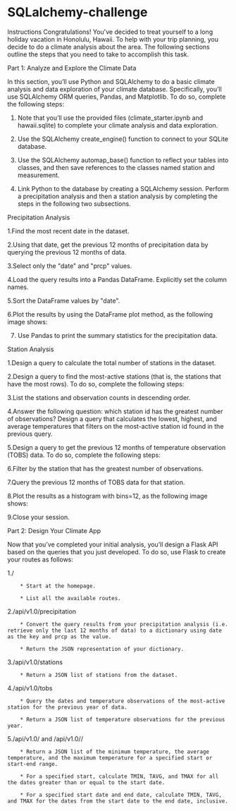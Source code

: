 # SQLalchemy-challenge

Instructions
Congratulations! You've decided to treat yourself to a long holiday vacation in Honolulu, Hawaii. To help with your trip planning, you decide to do a climate analysis about the area. The following sections outline the steps that you need to take to accomplish this task.

Part 1: Analyze and Explore the Climate Data


In this section, you’ll use Python and SQLAlchemy to do a basic climate analysis and data exploration of your climate database. Specifically, you’ll use SQLAlchemy ORM queries, Pandas, and Matplotlib. To do so, complete the following steps:

1. Note that you’ll use the provided files (climate_starter.ipynb and hawaii.sqlite) to complete your climate analysis and data exploration.

2. Use the SQLAlchemy create_engine() function to connect to your SQLite database.

3. Use the SQLAlchemy automap_base() function to reflect your tables into classes, and then save references to the classes named station and measurement.

4. Link Python to the database by creating a SQLAlchemy session.
Perform a precipitation analysis and then a station analysis by completing the steps in the following two subsections.


Precipitation Analysis


1.Find the most recent date in the dataset.

2.Using that date, get the previous 12 months of precipitation data by querying the previous 12 months of data.

3.Select only the "date" and "prcp" values.

4.Load the query results into a Pandas DataFrame. Explicitly set the column names.

5.Sort the DataFrame values by "date".

6.Plot the results by using the DataFrame plot method, as the following image shows:

7. Use Pandas to print the summary statistics for the precipitation data.


Station Analysis


1.Design a query to calculate the total number of stations in the dataset.

2.Design a query to find the most-active stations (that is, the stations that have the most rows). To do so, complete the following steps:

3.List the stations and observation counts in descending order.

4.Answer the following question: which station id has the greatest number of observations?
Design a query that calculates the lowest, highest, and average temperatures that filters on the most-active station id found in the previous query.

5.Design a query to get the previous 12 months of temperature observation (TOBS) data. To do so, complete the following steps:

6.Filter by the station that has the greatest number of observations.

7.Query the previous 12 months of TOBS data for that station.

8.Plot the results as a histogram with bins=12, as the following image shows:

9.Close your session.


Part 2: Design Your Climate App


Now that you’ve completed your initial analysis, you’ll design a Flask API based on the queries that you just developed. To do so, use Flask to create your routes as follows:

1./

        * Start at the homepage.

        * List all the available routes.

2./api/v1.0/precipitation

        * Convert the query results from your precipitation analysis (i.e. retrieve only the last 12 months of data) to a dictionary using date as the key and prcp as the value.

        * Return the JSON representation of your dictionary.

3./api/v1.0/stations

        * Return a JSON list of stations from the dataset.
    
4./api/v1.0/tobs

        * Query the dates and temperature observations of the most-active station for the previous year of data.

        * Return a JSON list of temperature observations for the previous year.

5./api/v1.0/<start> and /api/v1.0/<start>/<end>

        * Return a JSON list of the minimum temperature, the average temperature, and the maximum temperature for a specified start or start-end range.

        * For a specified start, calculate TMIN, TAVG, and TMAX for all the dates greater than or equal to the start date.

        * For a specified start date and end date, calculate TMIN, TAVG, and TMAX for the dates from the start date to the end date, inclusive.

